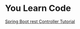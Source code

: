 <h1>You Learn Code</h1>

[Spring Boot rest Controller Tutorial](https://youlearncode.com/spring-boot-rest-controller/)


